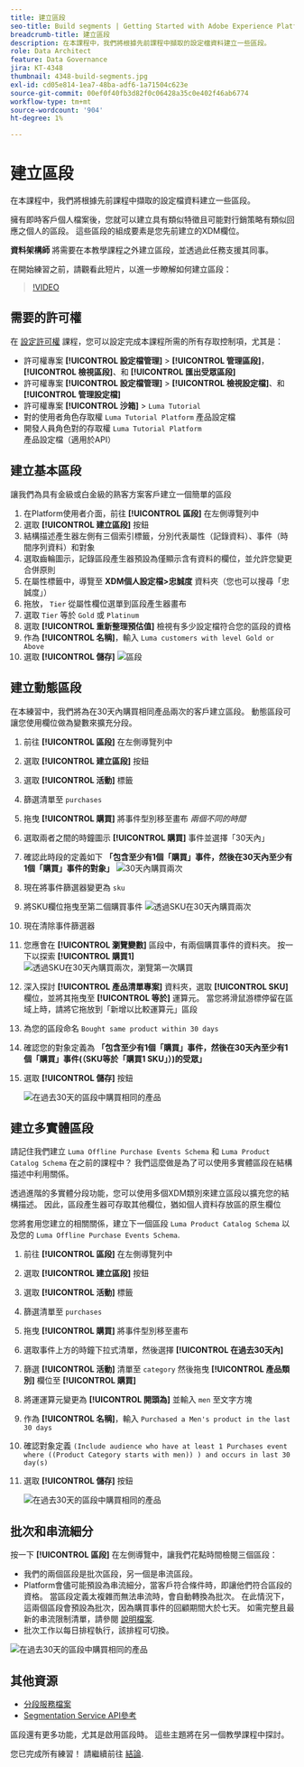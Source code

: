 ```yaml
---
title: 建立區段
seo-title: Build segments | Getting Started with Adobe Experience Platform for Data Architects and Data Engineers
breadcrumb-title: 建立區段
description: 在本課程中，我們將根據先前課程中擷取的設定檔資料建立一些區段。
role: Data Architect
feature: Data Governance
jira: KT-4348
thumbnail: 4348-build-segments.jpg
exl-id: cd05e814-1ea7-48ba-adf6-1a71504c623e
source-git-commit: 00ef0f40fb3d82f0c06428a35c0e402f46ab6774
workflow-type: tm+mt
source-wordcount: '904'
ht-degree: 1%

---
```


# 建立區段

<!-- 30 min-->
在本課程中，我們將根據先前課程中擷取的設定檔資料建立一些區段。

擁有即時客戶個人檔案後，您就可以建立具有類似特徵且可能對行銷策略有類似回應之個人的區段。 這些區段的組成要素是您先前建立的XDM欄位。

**資料架構師** 將需要在本教學課程之外建立區段，並透過此任務支援其同事。

在開始練習之前，請觀看此短片，以進一步瞭解如何建立區段：
>[!VIDEO](https://video.tv.adobe.com/v/27254?learn=on)


## 需要的許可權

在 [設定許可權](configure-permissions.md) 課程，您可以設定完成本課程所需的所有存取控制項，尤其是：

* 許可權專案 **[!UICONTROL 設定檔管理]** > **[!UICONTROL 管理區段]**， **[!UICONTROL 檢視區段]**、和 **[!UICONTROL 匯出受眾區段]**
* 許可權專案 **[!UICONTROL 設定檔管理]** > **[!UICONTROL 檢視設定檔]**、和 **[!UICONTROL 管理設定檔]**
* 許可權專案 **[!UICONTROL 沙箱]** > `Luma Tutorial`
* 對的使用者角色存取權 `Luma Tutorial Platform` 產品設定檔
* 開發人員角色對的存取權 `Luma Tutorial Platform` 產品設定檔（適用於API）

## 建立基本區段

讓我們為具有金級或白金級的熟客方案客戶建立一個簡單的區段

1. 在Platform使用者介面，前往 **[!UICONTROL 區段]** 在左側導覽列中
1. 選取 **[!UICONTROL 建立區段]** 按鈕
1. 結構描述產生器左側有三個索引標籤，分別代表屬性（記錄資料）、事件（時間序列資料）和對象
1. 選取齒輪圖示，記錄區段產生器預設為僅顯示含有資料的欄位，並允許您變更合併原則
1. 在屬性標籤中，導覽至 **XDM個人設定檔>忠誠度** 資料夾（您也可以搜尋「忠誠度」）
1. 拖放， `Tier` 從屬性欄位選單到區段產生器畫布
1. 選取 `Tier` 等於 `Gold` 或 `Platinum`
1. 選取 **[!UICONTROL 重新整理預估值]** 檢視有多少設定檔符合您的區段的資格
1. 作為 **[!UICONTROL 名稱]**，輸入 `Luma customers with level Gold or Above`
1. 選取 **[!UICONTROL 儲存]**
   ![區段](assets/segment-goldOrAbove.png)

<!--## Build a sequential segment-->

## 建立動態區段

在本練習中，我們將為在30天內購買相同產品兩次的客戶建立區段。 動態區段可讓您使用欄位做為變數來擴充分段。

1. 前往 **[!UICONTROL 區段]** 在左側導覽列中
1. 選取 **[!UICONTROL 建立區段]** 按鈕
1. 選取 **[!UICONTROL 活動]** 標籤
1. 篩選清單至 `purchases`
1. 拖曳 **[!UICONTROL 購買]** 將事件型別移至畫布 _兩個不同的時間_
1. 選取兩者之間的時鐘圖示 **[!UICONTROL 購買]** 事件並選擇「30天內」
1. 確認此時段的定義如下 **「包含至少有1個「購買」事件，然後在30天內至少有1個「購買」事件的對象」**
   ![30天內購買兩次](assets/segment-twoPurchases.png)
1. 現在將事件篩選器變更為 `sku`
1. 將SKU欄位拖曳至第二個購買事件
   ![透過SKU在30天內購買兩次](assets/segment-twoPurchases-addSku.png)
1. 現在清除事件篩選器
1. 您應會在 **[!UICONTROL 瀏覽變數]** 區段中，有兩個購買事件的資料夾。 按一下以探索 **[!UICONTROL 購買1]**\
   ![透過SKU在30天內購買兩次，瀏覽第一次購買](assets/segment-twoPurchases-browsePurchaseOne.png)
1. 深入探討 **[!UICONTROL 產品清單專案]** 資料夾，選取 **[!UICONTROL SKU]** 欄位，並將其拖曳至 **[!UICONTROL 等於]** 運算元。 當您將滑鼠游標停留在區域上時，請將它拖放到「新增以比較運算元」區段
1. 為您的區段命名 `Bought same product within 30 days`
1. 確認您的對象定義為 **「包含至少有1個「購買」事件，然後在30天內至少有1個「購買」事件(（SKU等於「購買1 SKU」）)的受眾」**
1. 選取 **[!UICONTROL 儲存]** 按鈕

   ![在過去30天的區段中購買相同的產品](assets/segment-boughtSameProduct.png)

## 建立多實體區段

請記住我們建立 `Luma Offline Purchase Events Schema` 和 `Luma Product Catalog Schema` 在之前的課程中？ 我們這麼做是為了可以使用多實體區段在結構描述中利用關係。

透過進階的多實體分段功能，您可以使用多個XDM類別來建立區段以擴充您的結構描述。 因此，區段產生器可存取其他欄位，猶如個人資料存放區的原生欄位

您將套用您建立的相關關係，建立下一個區段 `Luma Product Catalog Schema` 以及您的 `Luma Offline Purchase Events Schema`.

1. 前往 **[!UICONTROL 區段]** 在左側導覽列中
1. 選取 **[!UICONTROL 建立區段]** 按鈕
1. 選取 **[!UICONTROL 活動]** 標籤
1. 篩選清單至 `purchases`
1. 拖曳 **[!UICONTROL 購買]** 將事件型別移至畫布
1. 選取事件上方的時鐘下拉式清單，然後選擇 **[!UICONTROL 在過去30天內]**
1. 篩選 **[!UICONTROL 活動]** 清單至 `category` 然後拖曳 **[!UICONTROL 產品類別]** 欄位至 **[!UICONTROL 購買]**
1. 將運運算元變更為 **[!UICONTROL 開頭為]** 並輸入 `men` 至文字方塊
1. 作為 **[!UICONTROL 名稱]**，輸入 `Purchased a Men's product in the last 30 days`
1. 確認對象定義 `(Include audience who have at least 1 Purchases event where ((Product Category starts with men)) ) and occurs in last 30 day(s)`
1. 選取 **[!UICONTROL 儲存]** 按鈕

   ![在過去30天的區段中購買相同的產品](assets/segment-purchasedMens.png)

## 批次和串流細分

按一下 **[!UICONTROL 區段]** 在左側導覽中，讓我們花點時間檢閱三個區段：

* 我們的兩個區段是批次區段，另一個是串流區段。
* Platform會儘可能預設為串流細分，當客戶符合條件時，即讓他們符合區段的資格。 當區段定義太複雜而無法串流時，會自動轉換為批次。 在此情況下，這兩個區段會預設為批次，因為購買事件的回顧期間大於七天。 如需完整且最新的串流限制清單，請參閱 [說明檔案](https://experienceleague.adobe.com/docs/experience-platform/segmentation/ui/streaming-segmentation.html).
* 批次工作以每日排程執行，該排程可切換。

![在過去30天的區段中購買相同的產品](assets/segment-review.png)

## 其他資源

* [分段服務檔案](https://experienceleague.adobe.com/docs/experience-platform/segmentation/home.html?lang=zh-Hant)
* [Segmentation Service API參考](https://www.adobe.io/experience-platform-apis/references/segmentation/)

區段還有更多功能，尤其是啟用區段時。 這些主題將在另一個教學課程中探討。

您已完成所有練習！ 請繼續前往 [結論](conclusion.md).
